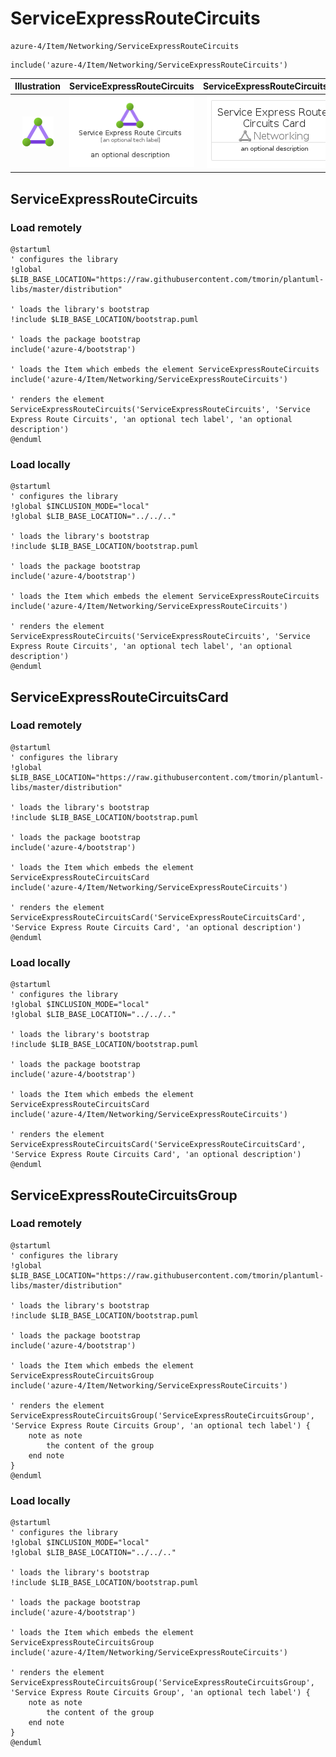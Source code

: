 # ServiceExpressRouteCircuits


```text
azure-4/Item/Networking/ServiceExpressRouteCircuits
```

```text
include('azure-4/Item/Networking/ServiceExpressRouteCircuits')
```



| Illustration | ServiceExpressRouteCircuits | ServiceExpressRouteCircuitsCard | ServiceExpressRouteCircuitsGroup |
| :---: | :---: | :---: | :---: |
| ![illustration for Illustration](../../../azure-4/Item/Networking/ServiceExpressRouteCircuits.png) | ![illustration for ServiceExpressRouteCircuits](../../../azure-4/Item/Networking/ServiceExpressRouteCircuits.Local.png) | ![illustration for ServiceExpressRouteCircuitsCard](../../../azure-4/Item/Networking/ServiceExpressRouteCircuitsCard.Local.png) | ![illustration for ServiceExpressRouteCircuitsGroup](../../../azure-4/Item/Networking/ServiceExpressRouteCircuitsGroup.Local.png) |




## ServiceExpressRouteCircuits

### Load remotely
```plantuml
@startuml
' configures the library
!global $LIB_BASE_LOCATION="https://raw.githubusercontent.com/tmorin/plantuml-libs/master/distribution"

' loads the library's bootstrap
!include $LIB_BASE_LOCATION/bootstrap.puml

' loads the package bootstrap
include('azure-4/bootstrap')

' loads the Item which embeds the element ServiceExpressRouteCircuits
include('azure-4/Item/Networking/ServiceExpressRouteCircuits')

' renders the element
ServiceExpressRouteCircuits('ServiceExpressRouteCircuits', 'Service Express Route Circuits', 'an optional tech label', 'an optional description')
@enduml
```

### Load locally
```plantuml
@startuml
' configures the library
!global $INCLUSION_MODE="local"
!global $LIB_BASE_LOCATION="../../.."

' loads the library's bootstrap
!include $LIB_BASE_LOCATION/bootstrap.puml

' loads the package bootstrap
include('azure-4/bootstrap')

' loads the Item which embeds the element ServiceExpressRouteCircuits
include('azure-4/Item/Networking/ServiceExpressRouteCircuits')

' renders the element
ServiceExpressRouteCircuits('ServiceExpressRouteCircuits', 'Service Express Route Circuits', 'an optional tech label', 'an optional description')
@enduml
```

## ServiceExpressRouteCircuitsCard

### Load remotely
```plantuml
@startuml
' configures the library
!global $LIB_BASE_LOCATION="https://raw.githubusercontent.com/tmorin/plantuml-libs/master/distribution"

' loads the library's bootstrap
!include $LIB_BASE_LOCATION/bootstrap.puml

' loads the package bootstrap
include('azure-4/bootstrap')

' loads the Item which embeds the element ServiceExpressRouteCircuitsCard
include('azure-4/Item/Networking/ServiceExpressRouteCircuits')

' renders the element
ServiceExpressRouteCircuitsCard('ServiceExpressRouteCircuitsCard', 'Service Express Route Circuits Card', 'an optional description')
@enduml
```

### Load locally
```plantuml
@startuml
' configures the library
!global $INCLUSION_MODE="local"
!global $LIB_BASE_LOCATION="../../.."

' loads the library's bootstrap
!include $LIB_BASE_LOCATION/bootstrap.puml

' loads the package bootstrap
include('azure-4/bootstrap')

' loads the Item which embeds the element ServiceExpressRouteCircuitsCard
include('azure-4/Item/Networking/ServiceExpressRouteCircuits')

' renders the element
ServiceExpressRouteCircuitsCard('ServiceExpressRouteCircuitsCard', 'Service Express Route Circuits Card', 'an optional description')
@enduml
```

## ServiceExpressRouteCircuitsGroup

### Load remotely
```plantuml
@startuml
' configures the library
!global $LIB_BASE_LOCATION="https://raw.githubusercontent.com/tmorin/plantuml-libs/master/distribution"

' loads the library's bootstrap
!include $LIB_BASE_LOCATION/bootstrap.puml

' loads the package bootstrap
include('azure-4/bootstrap')

' loads the Item which embeds the element ServiceExpressRouteCircuitsGroup
include('azure-4/Item/Networking/ServiceExpressRouteCircuits')

' renders the element
ServiceExpressRouteCircuitsGroup('ServiceExpressRouteCircuitsGroup', 'Service Express Route Circuits Group', 'an optional tech label') {
    note as note
        the content of the group
    end note
}
@enduml
```

### Load locally
```plantuml
@startuml
' configures the library
!global $INCLUSION_MODE="local"
!global $LIB_BASE_LOCATION="../../.."

' loads the library's bootstrap
!include $LIB_BASE_LOCATION/bootstrap.puml

' loads the package bootstrap
include('azure-4/bootstrap')

' loads the Item which embeds the element ServiceExpressRouteCircuitsGroup
include('azure-4/Item/Networking/ServiceExpressRouteCircuits')

' renders the element
ServiceExpressRouteCircuitsGroup('ServiceExpressRouteCircuitsGroup', 'Service Express Route Circuits Group', 'an optional tech label') {
    note as note
        the content of the group
    end note
}
@enduml
```

